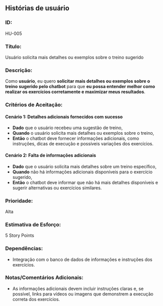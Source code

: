 ## Histórias de usuário

### **ID:**

HU-005

### **Título:**

Usuário solicita mais detalhes ou exemplos sobre o treino sugerido

### **Descrição:**

Como **usuário**, eu quero **solicitar mais detalhes ou exemplos sobre o treino sugerido pelo chatbot** para que **eu possa entender melhor como realizar os exercícios corretamente e maximizar meus resultados**.

### **Critérios de Aceitação:**

#### Cenário 1: Detalhes adicionais fornecidos com sucesso

- **Dado** que o usuário recebeu uma sugestão de treino,
- **Quando** o usuário solicita mais detalhes ou exemplos sobre o treino,
- **Então** o chatbot deve fornecer informações adicionais, como instruções, dicas de execução e possíveis variações dos exercícios.

#### Cenário 2: Falta de informações adicionais

- **Dado** que o usuário solicita mais detalhes sobre um treino específico,
- **Quando** não há informações adicionais disponíveis para o exercício sugerido,
- **Então** o chatbot deve informar que não há mais detalhes disponíveis e sugerir alternativas ou exercícios similares.

### **Prioridade:**

Alta

### **Estimativa de Esforço:**

5 Story Points

### **Dependências:**

- Integração com o banco de dados de informações e instruções dos exercícios.

### **Notas/Comentários Adicionais:**

- As informações adicionais devem incluir instruções claras e, se possível, links para vídeos ou imagens que demonstrem a execução correta dos exercícios.

